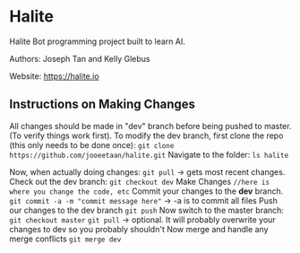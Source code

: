 # Halite

Halite Bot programming project built to learn AI.

Authors: Joseph Tan and Kelly Glebus

Website: https://halite.io

## Instructions on Making Changes  

All changes should be made in "dev" branch before being pushed to master. (To verify things work first).
To modify the dev branch, first clone the repo (this only needs to be done once):
`git clone https://github.com/jooeetaan/halite.git`
Navigate to the folder:
`ls halite`

Now, when actually doing changes:
`git pull` -> gets most recent changes.
Check out the dev branch:
`git checkout dev`
Make Changes
`//here is where you change the code, etc`
Commit your changes to the **dev** branch.
`git commit -a -m "commit message here"` -> -a is to commit all files
Push our changes to the dev branch
`git push`
Now switch to the master branch:
`git checkout master`
`git pull` -> optional. It will probably overwrite your changes to dev so you probably shouldn't
Now merge and handle any merge conflicts
`git merge dev`
